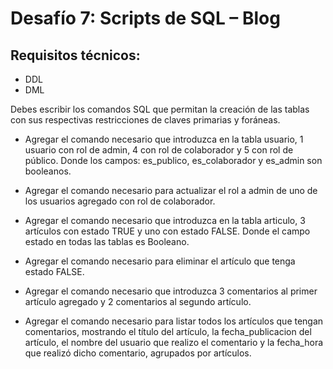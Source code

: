 # Desafío 7: Scripts de SQL – Blog 
 
## Requisitos técnicos:
 - DDL
 - DML 
 
Debes escribir los comandos SQL que permitan la creación de las tablas con sus respectivas restricciones de claves primarias y foráneas. 
 
- Agregar el comando necesario que introduzca en la tabla usuario, 1 usuario con rol de admin, 4 con rol de colaborador y 5 con rol de público. Donde los campos: es_publico, es_colaborador y es_admin son booleanos.

- Agregar el comando necesario para actualizar el rol a admin de uno de los usuarios agregado con rol de colaborador.

- Agregar el comando necesario que introduzca en la tabla articulo, 3 artículos con estado TRUE y uno con estado FALSE. Donde el campo estado en todas las tablas es Booleano. 

- Agregar el comando necesario para eliminar el artículo que tenga estado FALSE.

- Agregar el comando necesario que introduzca 3 comentarios al primer artículo agregado y 2 comentarios al segundo artículo.

- Agregar el comando necesario para listar todos los artículos que tengan comentarios, mostrando el título del artículo, la fecha_publicacion del artículo, el nombre del usuario que realizo el comentario y la fecha_hora que realizó dicho comentario, agrupados por artículos. 
 
 

